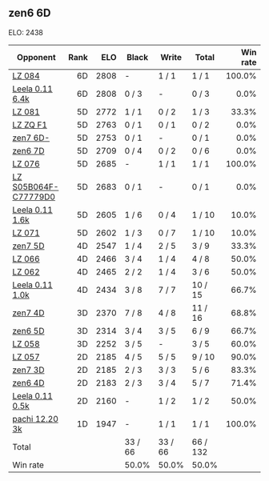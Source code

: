 ## zen6 6D ##

ELO: 2438

Opponent | Rank | ELO | Black | Write | Total | Win rate
---------|-----:|----:|-------|-------|-------|-------:
[LZ 084](LZ%20084.md) | 6D | 2808 | - | 1 / 1 | 1 / 1 | 100.0%
[Leela 0.11 6.4k](Leela%200.11%206.4k.md) | 6D | 2808 | 0 / 3 | - | 0 / 3 | 0.0%
[LZ 081](LZ%20081.md) | 5D | 2772 | 1 / 1 | 0 / 2 | 1 / 3 | 33.3%
[LZ ZQ F1](LZ%20ZQ%20F1.md) | 5D | 2763 | 0 / 1 | 0 / 1 | 0 / 2 | 0.0%
[zen7 6D-](zen7%206D-.md) | 5D | 2753 | 0 / 1 | - | 0 / 1 | 0.0%
[zen6 7D](zen6%207D.md) | 5D | 2709 | 0 / 4 | 0 / 2 | 0 / 6 | 0.0%
[LZ 076](LZ%20076.md) | 5D | 2685 | - | 1 / 1 | 1 / 1 | 100.0%
[LZ S05B064F-C77779D0](LZ%20S05B064F-C77779D0.md) | 5D | 2683 | 0 / 1 | - | 0 / 1 | 0.0%
[Leela 0.11 1.6k](Leela%200.11%201.6k.md) | 5D | 2605 | 1 / 6 | 0 / 4 | 1 / 10 | 10.0%
[LZ 071](LZ%20071.md) | 5D | 2602 | 1 / 3 | 0 / 7 | 1 / 10 | 10.0%
[zen7 5D](zen7%205D.md) | 4D | 2547 | 1 / 4 | 2 / 5 | 3 / 9 | 33.3%
[LZ 066](LZ%20066.md) | 4D | 2466 | 3 / 4 | 1 / 4 | 4 / 8 | 50.0%
[LZ 062](LZ%20062.md) | 4D | 2465 | 2 / 2 | 1 / 4 | 3 / 6 | 50.0%
[Leela 0.11 1.0k](Leela%200.11%201.0k.md) | 4D | 2434 | 3 / 8 | 7 / 7 | 10 / 15 | 66.7%
[zen7 4D](zen7%204D.md) | 3D | 2370 | 7 / 8 | 4 / 8 | 11 / 16 | 68.8%
[zen6 5D](zen6%205D.md) | 3D | 2314 | 3 / 4 | 3 / 5 | 6 / 9 | 66.7%
[LZ 058](LZ%20058.md) | 3D | 2252 | 3 / 5 | - | 3 / 5 | 60.0%
[LZ 057](LZ%20057.md) | 2D | 2185 | 4 / 5 | 5 / 5 | 9 / 10 | 90.0%
[zen7 3D](zen7%203D.md) | 2D | 2185 | 2 / 3 | 3 / 3 | 5 / 6 | 83.3%
[zen6 4D](zen6%204D.md) | 2D | 2183 | 2 / 3 | 3 / 4 | 5 / 7 | 71.4%
[Leela 0.11 0.5k](Leela%200.11%200.5k.md) | 2D | 2160 | - | 1 / 2 | 1 / 2 | 50.0%
[pachi 12.20 3k](pachi%2012.20%203k.md) | 1D | 1947 | - | 1 / 1 | 1 / 1 | 100.0%
Total | | | 33 / 66 | 33 / 66 | 66 / 132 | 
Win rate| | | 50.0% | 50.0% | 50.0% | 
